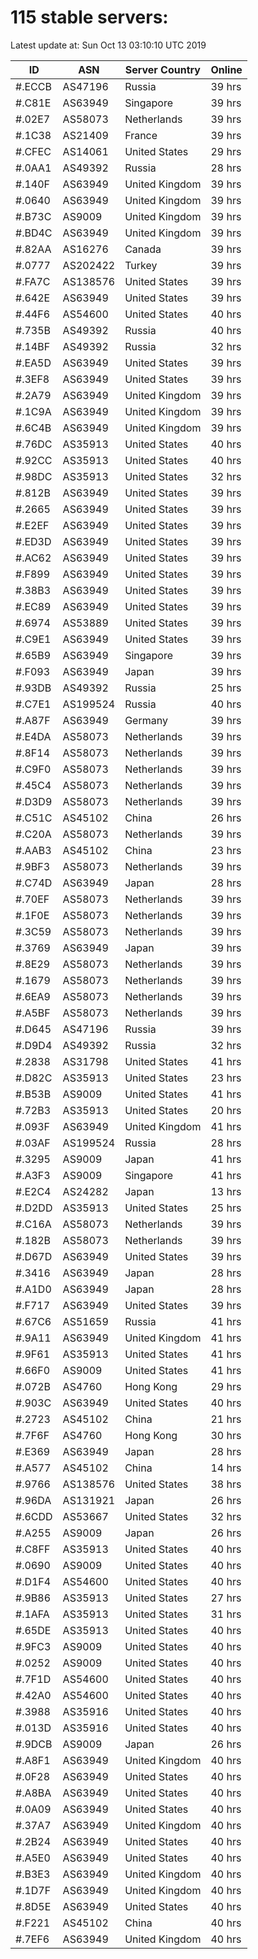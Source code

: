 # 115 stable servers:

Latest update at: Sun Oct 13 03:10:10 UTC 2019

| ID | ASN | Server Country | Online |
| -- | --- | -------------- | ------ |
| #.ECCB | AS47196 | Russia | 39 hrs |
| #.C81E | AS63949 | Singapore | 39 hrs |
| #.02E7 | AS58073 | Netherlands | 39 hrs |
| #.1C38 | AS21409 | France | 39 hrs |
| #.CFEC | AS14061 | United States | 29 hrs |
| #.0AA1 | AS49392 | Russia | 28 hrs |
| #.140F | AS63949 | United Kingdom | 39 hrs |
| #.0640 | AS63949 | United Kingdom | 39 hrs |
| #.B73C | AS9009 | United Kingdom | 39 hrs |
| #.BD4C | AS63949 | United Kingdom | 39 hrs |
| #.82AA | AS16276 | Canada | 39 hrs |
| #.0777 | AS202422 | Turkey | 39 hrs |
| #.FA7C | AS138576 | United States | 39 hrs |
| #.642E | AS63949 | United States | 39 hrs |
| #.44F6 | AS54600 | United States | 40 hrs |
| #.735B | AS49392 | Russia | 40 hrs |
| #.14BF | AS49392 | Russia | 32 hrs |
| #.EA5D | AS63949 | United States | 39 hrs |
| #.3EF8 | AS63949 | United States | 39 hrs |
| #.2A79 | AS63949 | United Kingdom | 39 hrs |
| #.1C9A | AS63949 | United Kingdom | 39 hrs |
| #.6C4B | AS63949 | United Kingdom | 39 hrs |
| #.76DC | AS35913 | United States | 40 hrs |
| #.92CC | AS35913 | United States | 40 hrs |
| #.98DC | AS35913 | United States | 32 hrs |
| #.812B | AS63949 | United States | 39 hrs |
| #.2665 | AS63949 | United States | 39 hrs |
| #.E2EF | AS63949 | United States | 39 hrs |
| #.ED3D | AS63949 | United States | 39 hrs |
| #.AC62 | AS63949 | United States | 39 hrs |
| #.F899 | AS63949 | United States | 39 hrs |
| #.38B3 | AS63949 | United States | 39 hrs |
| #.EC89 | AS63949 | United States | 39 hrs |
| #.6974 | AS53889 | United States | 39 hrs |
| #.C9E1 | AS63949 | United States | 39 hrs |
| #.65B9 | AS63949 | Singapore | 39 hrs |
| #.F093 | AS63949 | Japan | 39 hrs |
| #.93DB | AS49392 | Russia | 25 hrs |
| #.C7E1 | AS199524 | Russia | 40 hrs |
| #.A87F | AS63949 | Germany | 39 hrs |
| #.E4DA | AS58073 | Netherlands | 39 hrs |
| #.8F14 | AS58073 | Netherlands | 39 hrs |
| #.C9F0 | AS58073 | Netherlands | 39 hrs |
| #.45C4 | AS58073 | Netherlands | 39 hrs |
| #.D3D9 | AS58073 | Netherlands | 39 hrs |
| #.C51C | AS45102 | China | 26 hrs |
| #.C20A | AS58073 | Netherlands | 39 hrs |
| #.AAB3 | AS45102 | China | 23 hrs |
| #.9BF3 | AS58073 | Netherlands | 39 hrs |
| #.C74D | AS63949 | Japan | 28 hrs |
| #.70EF | AS58073 | Netherlands | 39 hrs |
| #.1F0E | AS58073 | Netherlands | 39 hrs |
| #.3C59 | AS58073 | Netherlands | 39 hrs |
| #.3769 | AS63949 | Japan | 39 hrs |
| #.8E29 | AS58073 | Netherlands | 39 hrs |
| #.1679 | AS58073 | Netherlands | 39 hrs |
| #.6EA9 | AS58073 | Netherlands | 39 hrs |
| #.A5BF | AS58073 | Netherlands | 39 hrs |
| #.D645 | AS47196 | Russia | 39 hrs |
| #.D9D4 | AS49392 | Russia | 32 hrs |
| #.2838 | AS31798 | United States | 41 hrs |
| #.D82C | AS35913 | United States | 23 hrs |
| #.B53B | AS9009 | United States | 41 hrs |
| #.72B3 | AS35913 | United States | 20 hrs |
| #.093F | AS63949 | United Kingdom | 41 hrs |
| #.03AF | AS199524 | Russia | 28 hrs |
| #.3295 | AS9009 | Japan | 41 hrs |
| #.A3F3 | AS9009 | Singapore | 41 hrs |
| #.E2C4 | AS24282 | Japan | 13 hrs |
| #.D2DD | AS35913 | United States | 25 hrs |
| #.C16A | AS58073 | Netherlands | 39 hrs |
| #.182B | AS58073 | Netherlands | 39 hrs |
| #.D67D | AS63949 | United States | 39 hrs |
| #.3416 | AS63949 | Japan | 28 hrs |
| #.A1D0 | AS63949 | Japan | 28 hrs |
| #.F717 | AS63949 | United States | 39 hrs |
| #.67C6 | AS51659 | Russia | 41 hrs |
| #.9A11 | AS63949 | United Kingdom | 41 hrs |
| #.9F61 | AS35913 | United States | 41 hrs |
| #.66F0 | AS9009 | United States | 41 hrs |
| #.072B | AS4760 | Hong Kong | 29 hrs |
| #.903C | AS63949 | United States | 40 hrs |
| #.2723 | AS45102 | China | 21 hrs |
| #.7F6F | AS4760 | Hong Kong | 30 hrs |
| #.E369 | AS63949 | Japan | 28 hrs |
| #.A577 | AS45102 | China | 14 hrs |
| #.9766 | AS138576 | United States | 38 hrs |
| #.96DA | AS131921 | Japan | 26 hrs |
| #.6CDD | AS53667 | United States | 32 hrs |
| #.A255 | AS9009 | Japan | 26 hrs |
| #.C8FF | AS35913 | United States | 40 hrs |
| #.0690 | AS9009 | United States | 40 hrs |
| #.D1F4 | AS54600 | United States | 40 hrs |
| #.9B86 | AS35913 | United States | 27 hrs |
| #.1AFA | AS35913 | United States | 31 hrs |
| #.65DE | AS35913 | United States | 40 hrs |
| #.9FC3 | AS9009 | United States | 40 hrs |
| #.0252 | AS9009 | United States | 40 hrs |
| #.7F1D | AS54600 | United States | 40 hrs |
| #.42A0 | AS54600 | United States | 40 hrs |
| #.3988 | AS35916 | United States | 40 hrs |
| #.013D | AS35916 | United States | 40 hrs |
| #.9DCB | AS9009 | Japan | 26 hrs |
| #.A8F1 | AS63949 | United Kingdom | 40 hrs |
| #.0F28 | AS63949 | United States | 40 hrs |
| #.A8BA | AS63949 | United States | 40 hrs |
| #.0A09 | AS63949 | United States | 40 hrs |
| #.37A7 | AS63949 | United Kingdom | 40 hrs |
| #.2B24 | AS63949 | United States | 40 hrs |
| #.A5E0 | AS63949 | United States | 40 hrs |
| #.B3E3 | AS63949 | United Kingdom | 40 hrs |
| #.1D7F | AS63949 | United Kingdom | 40 hrs |
| #.8D5E | AS63949 | United States | 40 hrs |
| #.F221 | AS45102 | China | 40 hrs |
| #.7EF6 | AS63949 | United Kingdom | 40 hrs |


